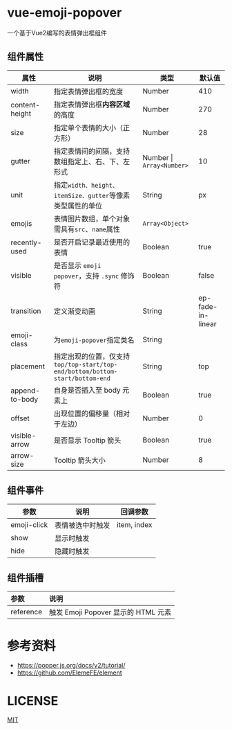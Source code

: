 # vue-emoji-popover

一个基于Vue2编写的表情弹出框组件

## 组件属性

| 属性           | 说明                                                      | 类型                      | 默认值         |
| -------------- | --------------------------------------------------------- | ------------------------- | -------------- |
| width          | 指定表情弹出框的宽度                                      | Number                    | 410            |
| content-height | 指定表情弹出框**内容区域**的高度                          | Number                    | 270            |
| size           | 指定单个表情的大小（正方形）                              | Number                    | 28             |
| gutter         | 指定表情间的间隔，支持数组指定上、右、下、左形式          | Number \| `Array<Number>` | 10             |
| unit           | 指定`width、height、itemSize、gutter`等像素类型属性的单位 | String                    | px             |
| emojis         | 表情图片数组，单个对象需具有`src`、`name`属性             | `Array<Object>`           |                |
| recently-used  | 是否开启记录最近使用的表情                                | Boolean                   | true           |
| visible        | 是否显示 `emoji popover`，支持 `.sync` 修饰符             | Boolean                   | false          |
| transition     | 定义渐变动画                                              | String                    | ep-fade-in-linear |
| emoji-class    | 为`emoji-popover`指定类名                                 | String                    |                |
| placement      | 指定出现的位置，仅支持 `top/top-start/top-end/bottom/bottom-start/bottom-end`            | String                    | top            |
| append-to-body | 自身是否插入至 body 元素上                                | Boolean                   | true           |
| offset         | 出现位置的偏移量（相对于左边）                            | Number                    | 0              |
| visible-arrow  | 是否显示 Tooltip 箭头                                     | Boolean                   | true           |
| arrow-size     | Tooltip 箭头大小                                          | Number                    | 8              |

## 组件事件

| 参数        | 说明             | 回调参数    |
| ----------- | ---------------- | ----------- |
| emoji-click | 表情被选中时触发 | item, index |
| show        | 显示时触发       |             |
| hide        | 隐藏时触发       |             |

## 组件插槽

| 参数    | 说明           |
| :------ | :------------- |
| reference | 触发 Emoji Popover 显示的 HTML 元素 |

# 参考资料

- https://popper.js.org/docs/v2/tutorial/
- https://github.com/ElemeFE/element

# LICENSE

[MIT](LICENSE)

